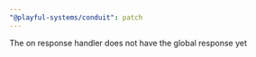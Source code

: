 ```yaml
---
"@playful-systems/conduit": patch
---
```


The on response handler does not have the global response yet
